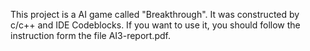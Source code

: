 This project is a AI game called "Breakthrough".
It was constructed by c/c++ and IDE Codeblocks.
If you want to use it, you should follow the instruction form the file AI3-report.pdf.
